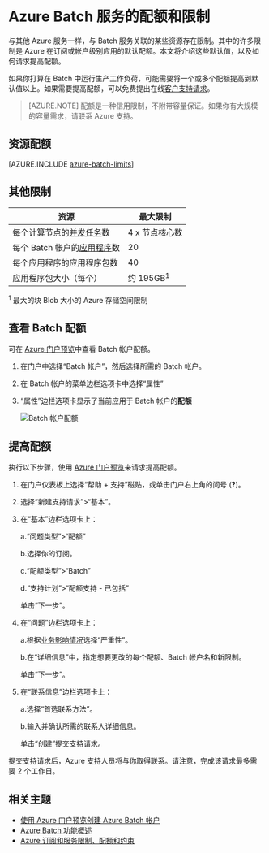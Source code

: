<properties
    pageTitle="Azure Batch 服务的配额和限制 | Azure"
    description="了解默认的 Azure Batch 配额、限制和约束，以及如何请求提高配额"
    services="batch"
    documentationcenter=""
    author="tamram"
    manager="timlt"
    editor="" />
<tags
    ms.assetid="28998df4-8693-431d-b6ad-974c2f8db5fb"
    ms.service="batch"
    ms.workload="big-compute"
    ms.tgt_pltfrm="na"
    ms.devlang="na"
    ms.topic="article"
    ms.date="02/09/2017"
    wacn.date="03/14/2017"
    ms.author="tamram" />  


# Azure Batch 服务的配额和限制
与其他 Azure 服务一样，与 Batch 服务关联的某些资源存在限制。其中的许多限制是 Azure 在订阅或帐户级别应用的默认配额。本文将介绍这些默认值，以及如何请求提高配额。

如果你打算在 Batch 中运行生产工作负荷，可能需要将一个或多个配额提高到默认值以上。如果需要提高配额，可以免费提出在线[客户支持请求](#increase-a-quota)。

> [AZURE.NOTE]
配额是一种信用限制，不附带容量保证。如果你有大规模的容量需求，请联系 Azure 支持。
> 
> 

## 资源配额
[AZURE.INCLUDE [azure-batch-limits](../../includes/azure-batch-limits.md)]

## 其他限制
| **资源** | **最大限制** |
| --- | --- |
| 每个计算节点的[并发任务](/documentation/articles/batch-parallel-node-tasks/)数 |4 x 节点核心数 |
| 每个 Batch 帐户的[应用程序](/documentation/articles/batch-application-packages/)数 |20 |
| 每个应用程序的应用程序包数 |40 |
| 应用程序包大小（每个） |约 195GB<sup>1</sup> |

<sup>1</sup> 最大的块 Blob 大小的 Azure 存储空间限制

## 查看 Batch 配额
可在 [Azure 门户预览][portal]中查看 Batch 帐户配额。

1. 在门户中选择“Batch 帐户”，然后选择所需的 Batch 帐户。
2. 在 Batch 帐户的菜单边栏选项卡中选择“属性”
3. “属性”边栏选项卡显示了当前应用于 Batch 帐户的**配额**
   
    ![Batch 帐户配额][account_quotas]  

## 提高配额  <a name="increase-a-quota"></a>

执行以下步骤，使用 [Azure 门户预览][portal]来请求提高配额。

1. 在门户仪表板上选择“帮助 + 支持”磁贴，或单击门户右上角的问号 (**?**)。
2. 选择“新建支持请求”>“基本”。
3. 在“基本”边栏选项卡上：
   
    a.“问题类型”>“配额”
   
    b.选择你的订阅。
   
    c.“配额类型”>“Batch”
   
    d.“支持计划”>“配额支持 - 已包括”
   
    单击“下一步”。
4. 在“问题”边栏选项卡上：
   
    a.根据[业务影响情况][support_sev]选择“严重性”。
   
    b.在“详细信息”中，指定想要更改的每个配额、Batch 帐户名和新限制。
   
    单击“下一步”。
5. 在“联系信息”边栏选项卡上：
   
    a.选择“首选联系方法”。
   
    b.输入并确认所需的联系人详细信息。
   
    单击“创建”提交支持请求。

提交支持请求后，Azure 支持人员将与你取得联系。请注意，完成该请求最多需要 2 个工作日。

## 相关主题
- [使用 Azure 门户预览创建 Azure Batch 帐户](/documentation/articles/batch-account-create-portal/)
- [Azure Batch 功能概述](/documentation/articles/batch-api-basics/)
- [Azure 订阅和服务限制、配额和约束](/documentation/articles/azure-subscription-service-limits/)

[portal]: https://portal.azure.cn
[portal_classic_increase]: https://azure.microsoft.com/blog/2014/06/04/azure-limits-quotas-increase-requests/
[support_sev]: http://aka.ms/supportseverity

[account_quotas]: ./media/batch-quota-limit/accountquota_portal.PNG

<!---HONumber=Mooncake_0306_2017-->
<!---Update_Description: wording update -->